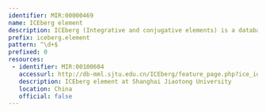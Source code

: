 ```yaml
---
identifier: MIR:00000469
name: ICEberg element
description: ICEberg (Integrative and conjugative elements) is a database of integrative and conjugative elements (ICEs) found in bacteria. ICEs are conjugative self-transmissible elements that can integrate into and excise from a host chromosome, and can carry likely virulence determinants, antibiotic-resistant factors and/or genes coding for other beneficial traits. It contains details of ICEs found in representatives bacterial species, and which are organised as families. This collection references ICE elements.
prefix: iceberg.element
pattern: ^\d+$
prefixed: 0
resources:
 - identifier: MIR:00100604
   accessurl: http://db-mml.sjtu.edu.cn/ICEberg/feature_page.php?ice_id=
   description: ICEberg element at Shanghai Jiaotong University
   location: China
   official: false
---
```

